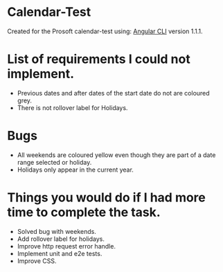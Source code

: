 # Calendar-Test


Created for the Prosoft calendar-test using: [Angular CLI](https://github.com/angular/angular-cli) version 1.1.1.


# List of requirements I could not implement.

- Previous dates and after dates of the start date do not are coloured grey.
- There is not rollover label for Holidays.

# Bugs

- All weekends are coloured yellow even though they are part of a date range selected or holiday.
- Holidays only appear in the current year.


# Things you would do if I had more time to complete the task.

- Solved bug with weekends.
- Add rollover label for holidays.
- Improve http request error handle.
- Implement unit and e2e tests.
- Improve CSS.
